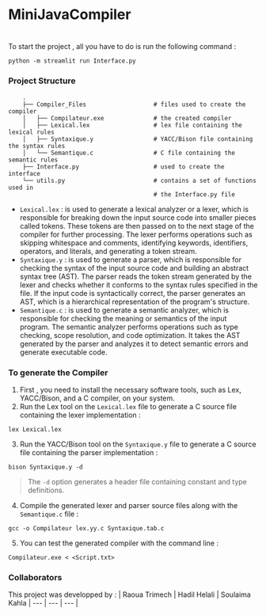 # MiniJavaCompiler
# 
To start the project , all you have to do is run the following command :
``` Shell
python -m streamlit run Interface.py 
```

### Project Structure
``` code
    .
    ├── Compiler_Files                   # files used to create the compiler
    │   ├── Compilateur.exe              # the created compiler 
    │   ├── Lexical.lex                  # lex file containing the lexical rules  
    │   ├── Syntaxique.y                 # YACC/Bison file containing the syntax rules  
    │   └── Semantique.c                 # C file containing the semantic rules 
    ├── Interface.py                     # used to create the interface 
    └── utils.py                         # contains a set of functions used in 
                                         # the Interface.py file

```
* `Lexical.lex` :  is used to generate a lexical analyzer or a lexer, which is responsible for breaking down the input source code into smaller pieces called tokens. These tokens are then passed on to the next stage of the compiler for further processing. The lexer performs operations such as skipping whitespace and comments, identifying keywords, identifiers, operators, and literals, and generating a token stream.
* `Syntaxique.y` : is used to generate a parser, which is responsible for checking the syntax of the input source code and building an abstract syntax tree (AST). The parser reads the token stream generated by the lexer and checks whether it conforms to the syntax rules specified in the file. If the input code is syntactically correct, the parser generates an AST, which is a hierarchical representation of the program's structure.
* `Semantique.c` :  is used to generate a semantic analyzer, which is responsible for checking the meaning or semantics of the input program. The semantic analyzer performs operations such as type checking, scope resolution, and code optimization. It takes the AST generated by the parser and analyzes it to detect semantic errors and generate executable code.

### To generate the Compiler 
1. First , you need to install the necessary software tools, such as Lex, YACC/Bison, and a C compiler, on your system.
2. Run the Lex tool on the `Lexical.lex` file to generate a C source file containing the lexer implementation :
``` Shell
lex Lexical.lex 
```
3. Run the YACC/Bison tool on the `Syntaxique.y` file to generate a C source file containing the parser implementation :
``` Shell
bison Syntaxique.y -d
```
> The `-d` option generates a header file containing constant and type definitions.
4. Compile the generated lexer and parser source files along with the `Semantique.c` file : 
``` Shell
gcc -o Compilateur lex.yy.c Syntaxique.tab.c
```
5. You can test the generated compiler with the command line :
``` Shell
Compilateur.exe < <Script.txt>
```

### Collaborators
This project was developped by :
| Raoua Trimech | Hadil Helali | Soulaima Kahla
| --- | --- | --- |
